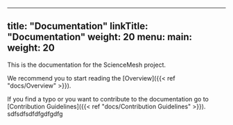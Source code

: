 
---
title: "Documentation"
linkTitle: "Documentation"
weight: 20
menu:
  main:
    weight: 20
---

This is the documentation for the ScienceMesh project. 

We recommend you to start reading the [Overview]({{< ref "docs/Overview" >}}).

If you find a typo or you want to contribute to the documentation go to [Contribution Guidelines]({{< ref "docs/Contribution Guidelines" >}}).
sdfsdfsdfdfgdfgdfg
